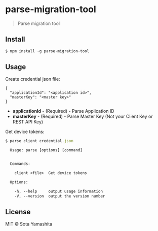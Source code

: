 # parse-migration-tool

> Parse migration tool

## Install

```js
$ npm install -g parse-migration-tool
```

## Usage

Create credential json file:

```
{
  "applicationId": "<application id>",
  "masterKey": "<master key>"
}
```

* **applicationId** - (Required) - Parse Application ID
* **masterKey** - (Required) - Parse Master Key (Not your Client Key or REST API Key)

Get device tokens:

```js
$ parse client credential.json
```

```txt
  Usage: parse [options] [command]


  Commands:

    client <file>  Get device tokens

  Options:

    -h, --help     output usage information
    -V, --version  output the version number
```

## License

MIT © Sota Yamashita
